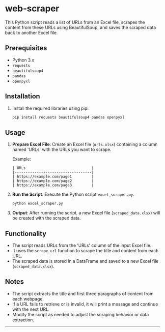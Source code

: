 # web-scraper


This Python script reads a list of URLs from an Excel file, scrapes the content from these URLs using BeautifulSoup, and saves the scraped data back to another Excel file.

## Prerequisites

- Python 3.x
- `requests`
- `beautifulsoup4`
- `pandas`
- `openpyxl`

## Installation

1. Install the required libraries using pip:
    ```bash
    pip install requests beautifulsoup4 pandas openpyxl
    ```

## Usage

1. **Prepare Excel File**: Create an Excel file (`urls.xlsx`) containing a column named 'URLs' with the URLs you want to scrape.

    Example:
    ```
    | URLs                              |
    |-----------------------------------|
    | https://example.com/page1         |
    | https://example.com/page2         |
    | https://example.com/page3         |
    ```

2. **Run the Script**: Execute the Python script `excel_scraper.py`.

    ```bash
    python excel_scraper.py
    ```

3. **Output**: After running the script, a new Excel file (`scraped_data.xlsx`) will be created with the scraped data.

## Functionality

- The script reads URLs from the 'URLs' column of the input Excel file.
- It uses the `scrape_url` function to scrape the title and content from each URL.
- The scraped data is stored in a DataFrame and saved to a new Excel file (`scraped_data.xlsx`).

## Notes

- The script extracts the title and first three paragraphs of content from each webpage.
- If a URL fails to retrieve or is invalid, it will print a message and continue with the next URL.
- Modify the script as needed to adjust the scraping behavior or data extraction.

---
